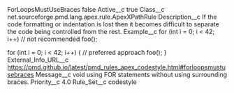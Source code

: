 <?xml version="1.0" encoding="UTF-8"?>
<CustomMetadata xmlns="http://soap.sforce.com/2006/04/metadata" xmlns:xsi="http://www.w3.org/2001/XMLSchema-instance" xmlns:xsd="http://www.w3.org/2001/XMLSchema">
    <label>ForLoopsMustUseBraces</label>
    <protected>false</protected>
    <values>
        <field>Active__c</field>
        <value xsi:type="xsd:boolean">true</value>
    </values>
    <values>
        <field>Class__c</field>
        <value xsi:type="xsd:string">net.sourceforge.pmd.lang.apex.rule.ApexXPathRule</value>
    </values>
    <values>
        <field>Description__c</field>
        <value xsi:type="xsd:string">If the code formatting or indentation is lost then it becomes difficult to separate the code being controlled from the rest.</value>
    </values>
    <values>
        <field>Example__c</field>
        <value xsi:type="xsd:string">for (int i = 0; i &lt; 42; i++) // not recommended
    foo();

for (int i = 0; i &lt; 42; i++) { // preferred approach
    foo();
}</value>
    </values>
    <values>
        <field>External_Info_URL__c</field>
        <value xsi:type="xsd:string">https://pmd.github.io/latest/pmd_rules_apex_codestyle.html#forloopsmustusebraces</value>
    </values>
    <values>
        <field>Message__c</field>
        <value xsi:type="xsd:string">void using FOR statements without using surrounding braces.</value>
    </values>
    <values>
        <field>Priority__c</field>
        <value xsi:type="xsd:double">4.0</value>
    </values>
    <values>
        <field>Rule_Set__c</field>
        <value xsi:type="xsd:string">codestyle</value>
    </values>
</CustomMetadata>
